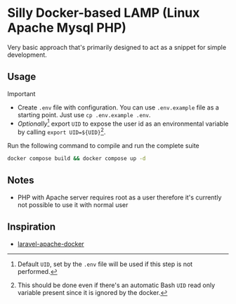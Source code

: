 # Silly Docker-based LAMP (Linux Apache Mysql PHP)

Very basic approach that's primarily designed to act as a snippet for simple development.

## Usage

> [!IMPORTANT]
>
> - Create `.env` file with configuration. You can use `.env.example` file as a starting point. Just use `cp .env.example .env`.
> - *Optionally*[^1] export `UID` to expose the user id as an environmental variable by calling `export UID=${UID}`[^2].

Run the following command to compile and run the complete suite

```sh
docker compose build && docker compose up -d
```

[^1]: Default `UID`, set by the `.env` file will be used if this step is not performed.  
[^2]: This should be done even if there's an automatic Bash `UID` read only variable present since it is ignored by the docker.

## Notes

- PHP with Apache server requires root as a user therefore it's currently not possible to use it with normal user

## Inspiration

- [laravel-apache-docker](https://github.com/veevidify/laravel-apache-docker/tree/master)
